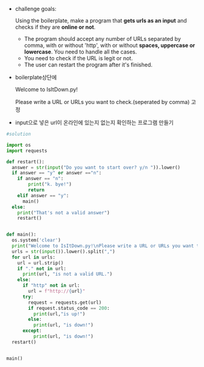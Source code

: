 * challenge goals: 

  Using the boilerplate, make a program that **gets urls as an input** and checks if they are **online or not**.

  - The program should accept any number of URLs separated by comma, with or without 'http', with or without **spaces, uppercase or lowercase**. You need to handle all the cases.
  - You need to check if the URL is legit or not.
  - The user can restart the program after it's finished.

* boilerplate상단에 

  Welcome to IsItDown.py!

  Please write a URL or URLs you want to check.(seperated by comma) 고정

* input으로 넣은 url이 온라인에 있는지 없는지 확인하는 프로그램 만들기




```python
#solution

import os
import requests

def restart():
  answer = str(input("Do you want to start over? y/n ")).lower()
  if answer == "y" or answer =="n":
    if answer == "n":
        print("k. bye!")
        return
    elif answer == "y":
      main()
  else:
    print("That's not a valid answer")
    restart()


def main():
  os.system('clear')
  print("Welcome to IsItDown.py!\nPlease write a URL or URLs you want to check. (separated by comma)")
  urls = str(input()).lower().split(",")
  for url in urls:
    url = url.strip()
    if "." not in url:
      print(url, "is not a valid URL.")
    else:
      if "http" not in url:
        url = f"http://{url}"
      try:
        request = requests.get(url)
        if request.status_code == 200:
          print(url,"is up!")
        else:
          print(url, "is down!")
      except:
          print(url, "is down!")
  restart()


main()
```


